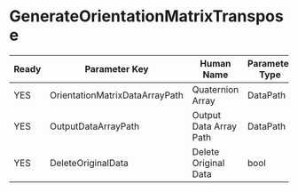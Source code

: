 # GenerateOrientationMatrixTranspose #

| Ready | Parameter Key | Human Name | Parameter Type | Parameter Class |
|-------|---------------|------------|-----------------|----------------|
| YES | OrientationMatrixDataArrayPath | Quaternion Array | DataPath | ArraySelectionParameter |
| YES | OutputDataArrayPath | Output Data Array Path | DataPath | ArrayCreationParameter |
| YES | DeleteOriginalData | Delete Original Data | bool | BoolParameter |
